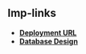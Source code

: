 ## Imp-links

- **[Deployment URL](https://polar-escarpment-85483.herokuapp.com/api/v1/docs/)**
- **[Database Design](https://dbdiagram.io/d/6058d505ecb54e10c33caefb)**
